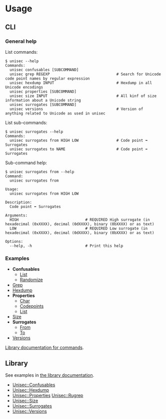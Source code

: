 # Usage

## CLI

### General help

List commands:

```
$ unisec --help
Commands:
  unisec confusables [SUBCOMMAND]
  unisec grep REGEXP                              # Search for Unicode code point names by regular expression
  unisec hexdump INPUT                            # Hexdump in all Unicode encodings
  unisec properties [SUBCOMMAND]
  unisec size INPUT                               # All kinf of size information about a Unicode string
  unisec surrogates [SUBCOMMAND]
  unisec versions                                 # Version of anything related to Unicode as used in unisec
```

List sub-commands:

```
$ unisec surrogates --help
Commands:
  unisec surrogates from HIGH LOW                 # Code point ⬅️ Surrogates
  unisec surrogates to NAME                       # Code point ➡️ Surrogates
```

Sub-command help:

```
$ unisec surrogates from --help
Command:
  unisec surrogates from

Usage:
  unisec surrogates from HIGH LOW

Description:
  Code point ⬅️ Surrogates

Arguments:
  HIGH                              # REQUIRED High surrogate (in hexadecimal (0xXXXX), decimal (0dXXXX), binary (0bXXXX) or as text)
  LOW                               # REQUIRED Low surrogate (in hexadecimal (0xXXXX), decimal (0dXXXX), binary (0bXXXX) or as text)

Options:
  --help, -h                        # Print this help
```

### Examples

- **Confusables**
  - [List](https://acceis.github.io/unisec/yard/Unisec/CLI/Commands/Confusables/List)
  - [Randomize](https://acceis.github.io/unisec/yard/Unisec/CLI/Commands/Confusables/Randomize)
- [Grep](https://acceis.github.io/unisec/yard/Unisec/CLI/Commands/Grep)
- [Hexdump](https://acceis.github.io/unisec/yard/Unisec/CLI/Commands/Hexdump)
- **Properties**
  - [Char](https://acceis.github.io/unisec/yard/Unisec/CLI/Commands/Properties/Char)
  - [Codepoints](https://acceis.github.io/unisec/yard/Unisec/CLI/Commands/Properties/Codepoints)
  - [List](https://acceis.github.io/unisec/yard/Unisec/CLI/Commands/Properties/List)
- [Size](https://acceis.github.io/unisec/yard/Unisec/CLI/Commands/Size)
- **Surrogates**
  - [From](https://acceis.github.io/unisec/yard/Unisec/CLI/Commands/Surrogates/From)
  - [To](https://acceis.github.io/unisec/yard/Unisec/CLI/Commands/Surrogates/To)
- [Versions](https://acceis.github.io/unisec/yard/Unisec/CLI/Commands/Versions)

[Library documentation for commands](https://acceis.github.io/unisec/yard/Unisec/CLI/Commands).

## Library

See examples in [the library documentation](https://acceis.github.io/unisec/yard/Unisec).

- [Unisec::Confusables](https://acceis.github.io/unisec/yard/Unisec/Confusables)
- [Unisec::Hexdump](https://acceis.github.io/unisec/yard/Unisec/Hexdump)
- [Unisec::Properties](https://acceis.github.io/unisec/yard/Unisec/Properties)
   [Unisec::Rugrep](https://acceis.github.io/unisec/yard/Unisec/Rugrep)
- [Unisec::Size](https://acceis.github.io/unisec/yard/Unisec/Size)
- [Unisec::Surrogates](https://acceis.github.io/unisec/yard/Unisec/Surrogates)
- [Unisec::Versions](https://acceis.github.io/unisec/yard/Unisec/Versions)
